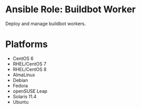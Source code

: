 Ansible Role: Buildbot Worker
=============================

Deploy and manage buildbot workers.

Platforms
=========

* CentOS 6
* RHEL/CentOS 7
* RHEL/CentOS 8
* AlmaLinux
* Debian
* Fedora
* openSUSE Leap
* Solaris 11.4
* Ubuntu
